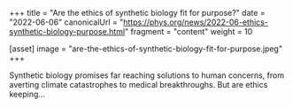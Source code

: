 +++
title = "Are the ethics of synthetic biology fit for purpose?"
date = "2022-06-06"
canonicalUrl = "https://phys.org/news/2022-06-ethics-synthetic-biology-purpose.html"
fragment = "content"
weight = 10

[asset]
    image = "are-the-ethics-of-synthetic-biology-fit-for-purpose.jpeg"
+++

Synthetic biology promises far reaching solutions to human concerns, from 
averting climate catastrophes to medical breakthroughs. But are ethics 
keeping...
